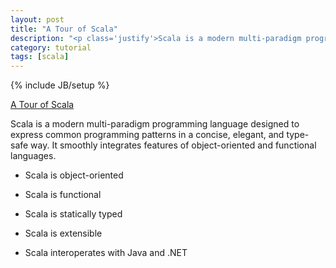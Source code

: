 ```yaml
---
layout: post
title: "A Tour of Scala"
description: "<p class='justify'>Scala is a modern multi-paradigm programming language designed to express common programming patterns in a concise, elegant, and type-safe way. It smoothly integrates features of object-oriented and functional languages.</p>"
category: tutorial
tags: [scala]
---
```

{% include JB/setup %}


[A Tour of Scala](http://www.scala-lang.org/node/104)

<p class='justify'>Scala is a modern multi-paradigm programming language designed to express common programming patterns in a concise, elegant, and type-safe way. It smoothly integrates features of object-oriented and functional languages.</p>

- Scala is object-oriented

- Scala is functional

- Scala is statically typed

- Scala is extensible

- Scala interoperates with Java and .NET


